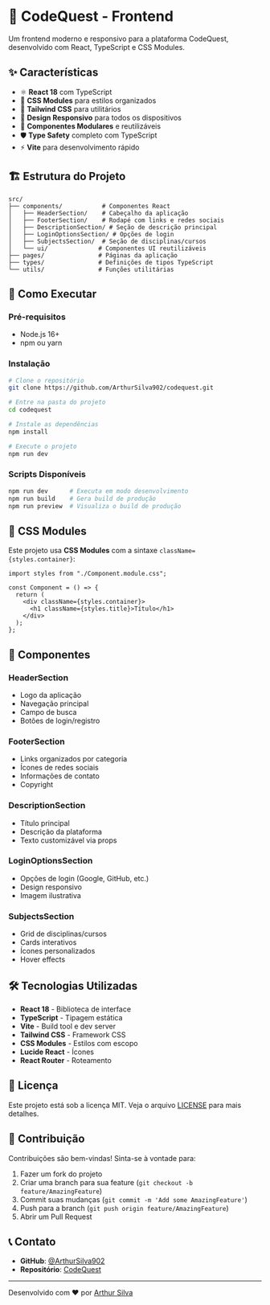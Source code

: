 # 🚀 CodeQuest - Frontend

Um frontend moderno e responsivo para a plataforma CodeQuest, desenvolvido com React, TypeScript e CSS Modules.

## ✨ Características

- ⚛️ **React 18** com TypeScript
- 🎨 **CSS Modules** para estilos organizados
- 🎯 **Tailwind CSS** para utilitários
- 📱 **Design Responsivo** para todos os dispositivos
- 🧩 **Componentes Modulares** e reutilizáveis
- 🛡️ **Type Safety** completo com TypeScript
- ⚡ **Vite** para desenvolvimento rápido

## 🏗️ Estrutura do Projeto

```
src/
├── components/           # Componentes React
│   ├── HeaderSection/    # Cabeçalho da aplicação
│   ├── FooterSection/    # Rodapé com links e redes sociais
│   ├── DescriptionSection/ # Seção de descrição principal
│   ├── LoginOptionsSection/ # Opções de login
│   ├── SubjectsSection/  # Seção de disciplinas/cursos
│   └── ui/              # Componentes UI reutilizáveis
├── pages/               # Páginas da aplicação
├── types/               # Definições de tipos TypeScript
└── utils/               # Funções utilitárias
```

## 🚀 Como Executar

### Pré-requisitos
- Node.js 16+ 
- npm ou yarn

### Instalação
```bash
# Clone o repositório
git clone https://github.com/ArthurSilva902/codequest.git

# Entre na pasta do projeto
cd codequest

# Instale as dependências
npm install

# Execute o projeto
npm run dev
```

### Scripts Disponíveis
```bash
npm run dev      # Executa em modo desenvolvimento
npm run build    # Gera build de produção
npm run preview  # Visualiza o build de produção
```

## 🎨 CSS Modules

Este projeto usa **CSS Modules** com a sintaxe `className={styles.container}`:

```tsx
import styles from "./Component.module.css";

const Component = () => {
  return (
    <div className={styles.container}>
      <h1 className={styles.title}>Título</h1>
    </div>
  );
};
```

## 📱 Componentes

### HeaderSection
- Logo da aplicação
- Navegação principal
- Campo de busca
- Botões de login/registro

### FooterSection
- Links organizados por categoria
- Ícones de redes sociais
- Informações de contato
- Copyright

### DescriptionSection
- Título principal
- Descrição da plataforma
- Texto customizável via props

### LoginOptionsSection
- Opções de login (Google, GitHub, etc.)
- Design responsivo
- Imagem ilustrativa

### SubjectsSection
- Grid de disciplinas/cursos
- Cards interativos
- Ícones personalizados
- Hover effects

## 🛠️ Tecnologias Utilizadas

- **React 18** - Biblioteca de interface
- **TypeScript** - Tipagem estática
- **Vite** - Build tool e dev server
- **Tailwind CSS** - Framework CSS
- **CSS Modules** - Estilos com escopo
- **Lucide React** - Ícones
- **React Router** - Roteamento

## 📄 Licença

Este projeto está sob a licença MIT. Veja o arquivo [LICENSE](LICENSE) para mais detalhes.

## 🤝 Contribuição

Contribuições são bem-vindas! Sinta-se à vontade para:

1. Fazer um fork do projeto
2. Criar uma branch para sua feature (`git checkout -b feature/AmazingFeature`)
3. Commit suas mudanças (`git commit -m 'Add some AmazingFeature'`)
4. Push para a branch (`git push origin feature/AmazingFeature`)
5. Abrir um Pull Request

## 📞 Contato

- **GitHub**: [@ArthurSilva902](https://github.com/ArthurSilva902)
- **Repositório**: [CodeQuest](https://github.com/ArthurSilva902/codequest)

---

Desenvolvido com ❤️ por [Arthur Silva](https://github.com/ArthurSilva902)